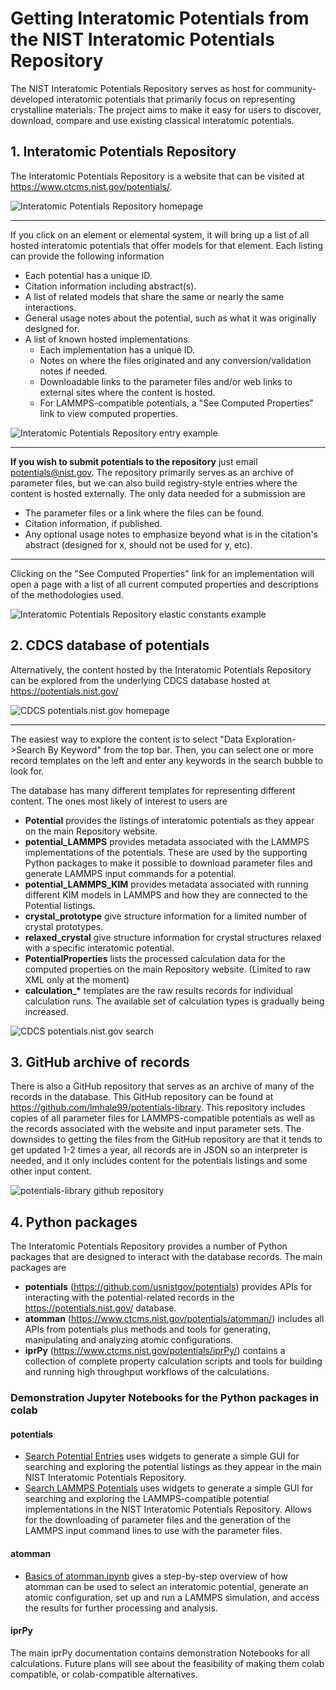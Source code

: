 # Getting Interatomic Potentials from the NIST Interatomic Potentials Repository

The NIST Interatomic Potentials Repository serves as host for community-developed interatomic potentials that primarily focus on representing crystalline materials. The project aims to make it easy for users to discover, download, compare and use existing classical interatomic potentials.

## 1. Interatomic Potentials Repository

The Interatomic Potentials Repository is a website that can be visited at https://www.ctcms.nist.gov/potentials/.

![Interatomic Potentials Repository homepage](./images/ipr-homepage.png)

- - -

If you click on an element or elemental system, it will bring up a list of all hosted interatomic potentials that offer models for that element. Each listing can provide the following information
- Each potential has a unique ID.
- Citation information including abstract(s).
- A list of related models that share the same or nearly the same interactions.
- General usage notes about the potential, such as what it was originally designed for.
- A list of known hosted implementations.
    - Each implementation has a unique ID.
    - Notes on where the files originated and any conversion/validation notes if needed.
    - Downloadable links to the parameter files and/or web links to external sites where the content is hosted.
    - For LAMMPS-compatible potentials, a "See Computed Properties" link to view computed properties.    

![Interatomic Potentials Repository entry example](./images/ipr-entry.png)

- - -

__If you wish to submit potentials to the repository__ just email potentials@nist.gov.  The repository primarily serves as an archive of parameter files, but we can also build registry-style entries where the content is hosted externally.  The only data needed for a submission are
- The parameter files or a link where the files can be found.
- Citation information, if published.
- Any optional usage notes to emphasize beyond what is in the citation's abstract (designed for x, should not be used for y, etc).

- - -

Clicking on the "See Computed Properties" link for an implementation will open a page with a list of all current computed properties and descriptions of the methodologies used.

![Interatomic Potentials Repository elastic constants example](./images/ipr-cij.png)

## 2. CDCS database of potentials

Alternatively, the content hosted by the Interatomic Potentials Repository can be explored from the underlying CDCS database hosted at https://potentials.nist.gov/

![CDCS potentials.nist.gov homepage](./images/cdcs-homepage.png)

- - -

The easiest way to explore the content is to select "Data Exploration->Search By Keyword" from the top bar. Then, you can select one or more record templates on the left and enter any keywords in the search bubble to look for.

The database has many different templates for representing different content.  The ones most likely of interest to users are 

- __Potential__ provides the listings of interatomic potentials as they appear on the main Repository website.
- __potential_LAMMPS__ provides metadata associated with the LAMMPS implementations of the potentials. These are used by the supporting Python packages to make it possible to download parameter files and generate LAMMPS input commands for a potential.
- __potential_LAMMPS_KIM__ provides metadata associated with running different KIM models in LAMMPS and how they are connected to the Potential listings.
- __crystal_prototype__ give structure information for a limited number of crystal prototypes.
- __relaxed_crystal__ give structure information for crystal structures relaxed with a specific interatomic potential.
- __PotentialProperties__ lists the processed calculation data for the computed properties on the main Repository website. (Limited to raw XML only at the moment)
- __calculation\_\*__ templates are the raw results records for individual calculation runs.  The available set of calculation types is gradually being increased.

![CDCS potentials.nist.gov search](./images/cdcs-search.png)

## 3. GitHub archive of records

There is also a GitHub repository that serves as an archive of many of the records in the database.  This GitHub repository can be found at https://github.com/lmhale99/potentials-library.  This repository includes copies of all parameter files for LAMMPS-compatible potentials as well as the records associated with the website and input parameter sets.  The downsides to getting the files from the GitHub repository are that it tends to get updated 1-2 times a year, all records are in JSON so an interpreter is needed, and it only includes content for the potentials listings and some other input content.

![potentials-library github repository](./images/github.png)

## 4. Python packages

The Interatomic Potentials Repository provides a number of Python packages that are designed to interact with the database records.  The main packages are

- __potentials__ (https://github.com/usnistgov/potentials) provides APIs for interacting with the potential-related records in the https://potentials.nist.gov/ database.
- __atomman__ (https://www.ctcms.nist.gov/potentials/atomman/) includes all APIs from potentials plus methods and tools for generating, manipulating and analyzing atomic configurations.
- __iprPy__ (https://www.ctcms.nist.gov/potentials/iprPy/) contains a collection of complete property calculation scripts and tools for building and running high throughput workflows of the calculations.

### Demonstration Jupyter Notebooks for the Python packages in colab

#### potentials

- [Search Potential Entries](https://colab.research.google.com/github/usnistgov/potentials/blob/master/doc/0.%20Search%20Potential%20Entries.ipynb) uses widgets to generate a simple GUI for searching and exploring the potential listings as they appear in the main NIST Interatomic Potentials Repository.
- [Search LAMMPS Potentials](https://colab.research.google.com/github/usnistgov/potentials/blob/master/doc/0.%20Search%20LAMMPS%20Potentials.ipynb) uses widgets to generate a simple GUI for searching and exploring the LAMMPS-compatible potential implementations in the NIST Interatomic Potentials Repository.  Allows for the downloading of parameter files and the generation of the LAMMPS input command lines to use with the parameter files.

#### atomman

- [Basics of atomman.ipynb](https://colab.research.google.com/github/lmhale99/atomman-demo/blob/main/2.%20Basics%20of%20atomman.ipynb) gives a step-by-step overview of how atomman can be used to select an interatomic potential, generate an atomic configuration, set up and run a LAMMPS simulation, and access the results for further processing and analysis.

#### iprPy

The main iprPy documentation contains demonstration Notebooks for all calculations.  Future plans will see about the feasibility of making them colab compatible, or colab-compatible alternatives.